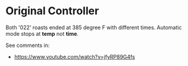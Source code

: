 

# Original Controller

 Both '022' roasts ended at 385 degree F with different times.  Automatic mode stops at **temp** not **time**.

 See comments in:

 - https://www.youtube.com/watch?v=jfyRP89G4fs
